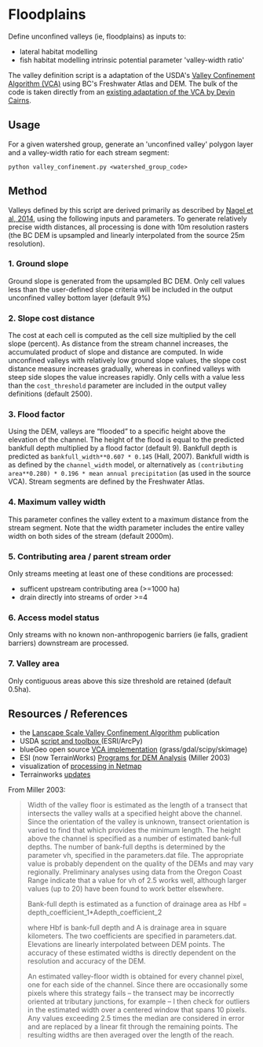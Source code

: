 # Floodplains

Define unconfined valleys (ie, floodplains) as inputs to:

- lateral habitat modelling
- fish habitat modelling intrinsic potential parameter 'valley-width ratio'

The valley definition script is a adaptation of the USDA's [Valley Confinement Algorithm (VCA)](https://www.fs.fed.us/rm/boise/AWAE/projects/valley_confinement.shtml) using BC's Freshwater Atlas and DEM. The bulk of the code is taken directly from an [existing adaptation of the VCA by Devin Cairns](https://github.com/bluegeo/bluegeo).


## Usage

For a given watershed group, generate an 'unconfined valley' polygon layer and a valley-width ratio for each stream segment:

    python valley_confinement.py <watershed_group_code>


## Method

Valleys defined by this script are derived primarily as described by [Nagel et al, 2014](https://www.fs.fed.us/rm/pubs/rmrs_gtr321.pdf), using the following inputs and parameters. To generate relatively precise width distances, all processing is done with 10m resolution rasters (the BC DEM is upsampled and linearly interpolated from the source 25m resolution).


### 1. Ground slope
Ground slope is generated from the upsampled BC DEM. Only cell values less than the user-defined slope criteria will be included in the output unconfined valley bottom layer (default 9%)

### 2. Slope cost distance 
The cost at each cell is computed as the cell size multiplied by the cell slope (percent). As distance from the stream channel increases, the accumulated product of slope and distance are computed. In wide unconfined valleys with relatively low ground slope values, the slope cost distance measure increases gradually, whereas in confined valleys with steep side slopes the value increases rapidly. Only cells with a value less than the `cost_threshold` parameter are included in the output valley definitions (default 2500).

### 3. Flood factor
Using the DEM, valleys are “flooded” to a specific height above the elevation of the channel. The height of the flood is equal to the predicted bankfull depth multiplied by a flood factor (default 9). Bankfull depth is predicted as `bankfull_width**0.607 * 0.145` (Hall, 2007). Bankfull width is as defined by the `channel_width` model, or alternatively as `(contributing area**0.280) * 0.196 * mean annual precipitation` (as used in the source VCA). Stream segments are defined by the Freshwater Atlas.

### 4. Maximum valley width
This parameter confines the valley extent to a maximum distance from the stream segment. Note that the width parameter includes the entire valley width on both sides of the stream (default 2000m).

### 5. Contributing area / parent stream order
Only streams meeting at least one of these conditions are processed:

- sufficent upstream contributing area (>=1000 ha) 
- drain directly into streams of order >=4

### 6. Access model status
Only streams with no known non-anthropogenic barriers (ie falls, gradient barriers) downstream are processed.

### 7. Valley area
Only contiguous areas above this size threshold are retained (default 0.5ha).


## Resources / References

- the [Lanscape Scale Valley Confinement Algorithm](https://www.fs.fed.us/rm/pubs/rmrs_gtr321.pdf) publication
- USDA [script and toolbox ](https://www.fs.fed.us/rm/boise/AWAE/projects/valley_confinement/downloads/VCA_Toolbox.zip) (ESRI/ArcPy)
- blueGeo open source [VCA implementation](https://github.com/bluegeo/bluegeo) (grass/gdal/scipy/skimage)
- ESI (now TerrainWorks) [Programs for DEM Analysis](http://www.fsl.orst.edu/clams/download/pubs/miller_DEM_Programs_2003.pdf) (Miller 2003)
- visualization of [processing in Netmap](http://www.netmaptools.org/Pages/NetMapHelp/mapping_floodplains_valley_floors.htm?mw=NDg4&st=MQ==&sct=MTgwMC41&ms=AAAAAAA=)
- Terrainworks [updates](https://terrainworks.com/intrinsic-potential-ip-fish-habitat-modeling-read)


From Miller 2003:

> Width of the valley floor is estimated as the length of a transect that intersects 
> the valley walls at a specified height above the channel. Since the orientation 
> of the valley is unknown, transect orientation is varied to find that which 
> provides the minimum length. The height above the channel is specified as a 
> number of estimated bank-full depths. The number of bank-full depths is 
> determined by the parameter vh, specified in the parameters.dat file. The 
> appropriate value is probably dependent on the quality of the DEMs and may vary 
> regionally. Preliminary analyses using data from the Oregon Coast Range indicate 
> that a value for vh of 2.5 works well, although larger values (up to 20) have 
> been found to work better elsewhere.
> 
> Bank-full depth is estimated as a function of drainage area as
> Hbf = depth_coefficient_1*Adepth_coefficient_2
> 
> where Hbf is bank-full depth and A is drainage area in square kilometers. 
> The two coefficients are specified in parameters.dat. Elevations are linearly 
> interpolated between DEM points. The accuracy of these estimated widths is 
> directly dependent on the resolution and accuracy of the DEM.
> 
> An estimated valley-floor width is obtained for every channel pixel, one for 
> each side of the channel. Since there are occasionally some pixels where this 
> strategy fails – the transect may be incorrectly oriented at tributary junctions, 
> for example – I then check for outliers in the estimated width over a centered 
> window that spans 10 pixels. Any values exceeding 2.5 times the median are 
> considered in error and are replaced by a linear fit through the remaining 
> points. The resulting widths are then averaged over the length of the reach.

